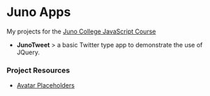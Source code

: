 # Juno Apps
 My projects for the [Juno College JavaScript Course](https://github.com/HackerYou/con-ed-javascript)


 + **JunoTweet** > a basic Twitter type app to demonstrate the use of JQuery.

 ### Project Resources
 + [Avatar Placeholders](https://avatars.dicebear.com)
